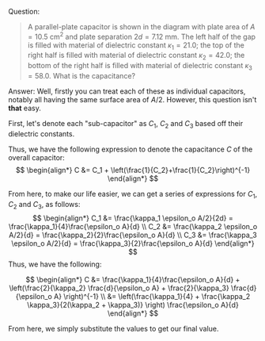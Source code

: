 Question:
> A parallel-plate capacitor is shown in the diagram with plate area of $A = 10.5\text{ cm}^2$ and plate separation $2d = 7.12\text{ mm}$. The left half of the gap is filled with material of dielectric constant $\kappa_1 = 21.0$; the top of the right half is filled with material of dielectric constant $\kappa_2 = 42.0$; the bottom of the right half is filled with material of dielectric constant $\kappa_3 = 58.0$. What is the capacitance?

Answer:
Well, firstly you can treat each of these as individual capacitors, notably all having the same surface area of $A/2$. However, this question isn't **that** easy.

First, let's denote each "sub-capacitor" as $C_1$, $C_2$ and $C_3$ based off their dielectric constants.

Thus, we have the following expression to denote the capacitance $C$ of the overall capacitor:
$$
\begin{align*}
C &= C_1 + \left(\frac{1}{C_2}+\frac{1}{C_2}\right)^{-1}
\end{align*}
$$

From here, to make our life easier, we can get a series of expressions for $C_1$, $C_2$ and $C_3$, as follows:
$$
\begin{align*}
C_1 &= \frac{\kappa_1 \epsilon_o A/2}{2d} = \frac{\kappa_1}{4}\frac{\epsilon_o A}{d} \\
C_2 &= \frac{\kappa_2 \epsilon_o A/2}{d} = \frac{\kappa_2}{2}\frac{\epsilon_o A}{d} \\
C_3 &= \frac{\kappa_3 \epsilon_o A/2}{d} = \frac{\kappa_3}{2}\frac{\epsilon_o A}{d}
\end{align*}
$$
Thus, we have the following:

$$
\begin{align*}
C &= \frac{\kappa_1}{4}\frac{\epsilon_o A}{d} + \left(\frac{2}{\kappa_2} \frac{d}{\epsilon_o A} + \frac{2}{\kappa_3} \frac{d}{\epsilon_o A} \right)^{-1} \\
&= \left(\frac{\kappa_1}{4} + \frac{\kappa_2 \kappa_3}{2(\kappa_2 + \kappa_3)} \right) \frac{\epsilon_o A}{d}
\end{align*}
$$

From here, we simply substitute the values to get our final value.

